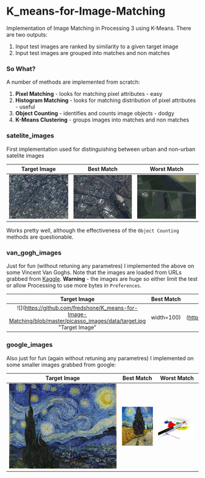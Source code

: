 # K_means-for-Image-Matching
Implementation of Image Matching in Processing 3 using K-Means. There are two outputs:
1. Input test images are ranked by similarity to a given target image
2. Input test images are grouped into matches and non matches
### So What?
A number of methods are implemented from scratch:
1. **Pixel Matching** - looks for matching pixel attributes - easy
2. **Histogram Matching** - looks for matching distribution of pixel attributes - useful
3. **Object Counting** - identifies and counts image objects - dodgy
4. **K-Means Clustering** - groups images into matches and non matches
### satelite_images
First implementation used for distinguishing between urban and non-urban satelite images

Target Image             |  Best Match  | Worst Match
:-------------------------:|:-------------------------:|:-------------------------:
![](https://github.com/fredshone/K_means-for-Image-Matching/blob/master/satellite_images/data/LDN.jpg "Target Image")  |  ![](https://github.com/fredshone/K_means-for-Image-Matching/blob/master/satellite_images/data/Image_3.jpg "Test Image") | ![](https://github.com/fredshone/K_means-for-Image-Matching/blob/master/satellite_images/data/Image_5.jpg "Test Image")

Works pretty well, although the effectiveness of the `Object Counting` methods are questionable.
### van_gogh_images
Just for fun (without retuning any parametres) I implemented the above on some Vincent Van Goghs. Note that the images are loaded from URLs grabbed from [Kaggle](https://www.kaggle.com/gfolego/vangogh). **Warning** - the images are huge so either limit the test or allow Processing to use more bytes in `Preferences`.

Target Image             |  Best Match  | Worst Match
:-------------------------:|:-------------------------:|:-------------------------:
![](https://github.com/fredshone/K_means-for-Image-Matching/blob/master/picasso_images/data/target.jpg "Target Image" | width=100)  |  ![](http://upload.wikimedia.org/wikipedia/commons/1/16/Whitehousenight.jpg "Test Image" | width=100) | ![](http://upload.wikimedia.org/wikipedia/commons/8/8e/William_Ewart_Gladstone_by_Prince_Pierre_Troubetskoy.jpg "Test Image" | width=100)

### google_images
Also just for fun (again without retuning any parametres) I implemented on some smaller images grabbed from google:

Target Image             |  Best Match  | Worst Match
:-------------------------:|:-------------------------:|:-------------------------:
![](https://github.com/fredshone/K_means-for-Image-Matching/blob/master/google_images/data/target.jpg "Target Image")  |  ![](https://github.com/fredshone/K_means-for-Image-Matching/blob/master/google_images/data/Image_19.jpg "Test Image") | ![](https://github.com/fredshone/K_means-for-Image-Matching/blob/master/google_images/data/Image_42.jpg "Test Image")

